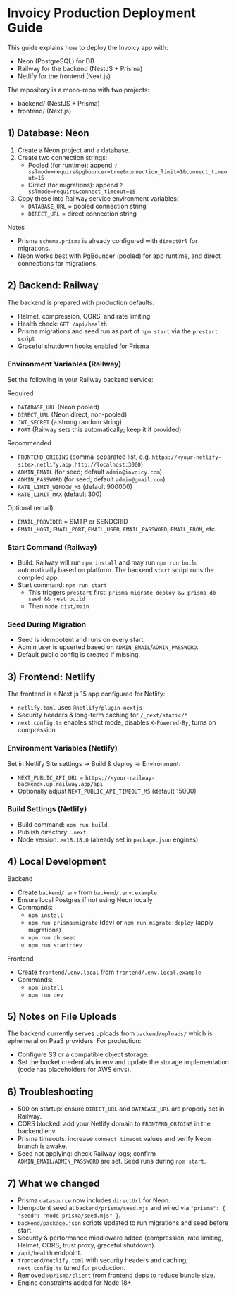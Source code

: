# Invoicy Production Deployment Guide

This guide explains how to deploy the Invoicy app with:

- Neon (PostgreSQL) for DB
- Railway for the backend (NestJS + Prisma)
- Netlify for the frontend (Next.js)

The repository is a mono-repo with two projects:

- backend/ (NestJS + Prisma)
- frontend/ (Next.js)

## 1) Database: Neon

1. Create a Neon project and a database.
2. Create two connection strings:
   - Pooled (for runtime): append `?sslmode=require&pgbouncer=true&connection_limit=1&connect_timeout=15`
   - Direct (for migrations): append `?sslmode=require&connect_timeout=15`
3. Copy these into Railway service environment variables:
   - `DATABASE_URL` = pooled connection string
   - `DIRECT_URL` = direct connection string

Notes
- Prisma `schema.prisma` is already configured with `directUrl` for migrations.
- Neon works best with PgBouncer (pooled) for app runtime, and direct connections for migrations.

## 2) Backend: Railway

The backend is prepared with production defaults:
- Helmet, compression, CORS, and rate limiting
- Health check: `GET /api/health`
- Prisma migrations and seed run as part of `npm start` via the `prestart` script
- Graceful shutdown hooks enabled for Prisma

### Environment Variables (Railway)
Set the following in your Railway backend service:

Required
- `DATABASE_URL` (Neon pooled)
- `DIRECT_URL` (Neon direct, non-pooled)
- `JWT_SECRET` (a strong random string)
- `PORT` (Railway sets this automatically; keep it if provided)

Recommended
- `FRONTEND_ORIGINS` (comma-separated list, e.g. `https://<your-netlify-site>.netlify.app,http://localhost:3000`)
- `ADMIN_EMAIL` (for seed; default `admin@invoicy.com`)
- `ADMIN_PASSWORD` (for seed; default `admin@gmail.com`)
- `RATE_LIMIT_WINDOW_MS` (default 900000)
- `RATE_LIMIT_MAX` (default 300)

Optional (email)
- `EMAIL_PROVIDER` = SMTP or SENDGRID
- `EMAIL_HOST`, `EMAIL_PORT`, `EMAIL_USER`, `EMAIL_PASSWORD`, `EMAIL_FROM`, etc.

### Start Command (Railway)
- Build: Railway will run `npm install` and may run `npm run build` automatically based on platform. The backend `start` script runs the compiled app.
- Start command: `npm run start`
  - This triggers `prestart` first: `prisma migrate deploy && prisma db seed && nest build`
  - Then `node dist/main`

### Seed During Migration
- Seed is idempotent and runs on every start.
- Admin user is upserted based on `ADMIN_EMAIL`/`ADMIN_PASSWORD`.
- Default public config is created if missing.

## 3) Frontend: Netlify

The frontend is a Next.js 15 app configured for Netlify:
- `netlify.toml` uses `@netlify/plugin-nextjs`
- Security headers & long-term caching for `/_next/static/*`
- `next.config.ts` enables strict mode, disables `X-Powered-By`, turns on compression

### Environment Variables (Netlify)
Set in Netlify Site settings -> Build & deploy -> Environment:
- `NEXT_PUBLIC_API_URL` = `https://<your-railway-backend>.up.railway.app/api`
- Optionally adjust `NEXT_PUBLIC_API_TIMEOUT_MS` (default 15000)

### Build Settings (Netlify)
- Build command: `npm run build`
- Publish directory: `.next`
- Node version: `>=18.18.0` (already set in `package.json` engines)

## 4) Local Development

Backend
- Create `backend/.env` from `backend/.env.example`
- Ensure local Postgres if not using Neon locally
- Commands:
  - `npm install`
  - `npm run prisma:migrate` (dev) or `npm run migrate:deploy` (apply migrations)
  - `npm run db:seed`
  - `npm run start:dev`

Frontend
- Create `frontend/.env.local` from `frontend/.env.local.example`
- Commands:
  - `npm install`
  - `npm run dev`

## 5) Notes on File Uploads

The backend currently serves uploads from `backend/uploads/` which is ephemeral on PaaS providers. For production:
- Configure S3 or a compatible object storage.
- Set the bucket credentials in env and update the storage implementation (code has placeholders for AWS envs).

## 6) Troubleshooting

- 500 on startup: ensure `DIRECT_URL` and `DATABASE_URL` are properly set in Railway.
- CORS blocked: add your Netlify domain to `FRONTEND_ORIGINS` in the backend env.
- Prisma timeouts: increase `connect_timeout` values and verify Neon branch is awake.
- Seed not applying: check Railway logs; confirm `ADMIN_EMAIL`/`ADMIN_PASSWORD` are set. Seed runs during `npm start`.

## 7) What we changed
- Prisma `datasource` now includes `directUrl` for Neon.
- Idempotent seed at `backend/prisma/seed.mjs` and wired via `"prisma": { "seed": "node prisma/seed.mjs" }`.
- `backend/package.json` scripts updated to run migrations and seed before start.
- Security & performance middleware added (compression, rate limiting, Helmet, CORS, trust proxy, graceful shutdown).
- `/api/health` endpoint.
- `frontend/netlify.toml` with security headers and caching; `next.config.ts` tuned for production.
- Removed `@prisma/client` from frontend deps to reduce bundle size.
- Engine constraints added for Node 18+.
